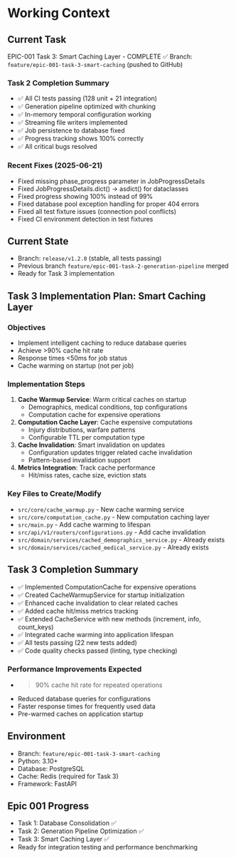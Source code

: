 # Working Context

## Current Task
EPIC-001 Task 3: Smart Caching Layer - COMPLETE ✅
Branch: `feature/epic-001-task-3-smart-caching` (pushed to GitHub)

### Task 2 Completion Summary
- ✅ All CI tests passing (128 unit + 21 integration)
- ✅ Generation pipeline optimized with chunking
- ✅ In-memory temporal configuration working
- ✅ Streaming file writers implemented
- ✅ Job persistence to database fixed
- ✅ Progress tracking shows 100% correctly
- ✅ All critical bugs resolved

### Recent Fixes (2025-06-21)
- Fixed missing phase_progress parameter in JobProgressDetails
- Fixed JobProgressDetails.dict() → asdict() for dataclasses
- Fixed progress showing 100% instead of 99%
- Fixed database pool exception handling for proper 404 errors
- Fixed all test fixture issues (connection pool conflicts)
- Fixed CI environment detection in test fixtures

## Current State
- Branch: `release/v1.2.0` (stable, all tests passing)
- Previous branch `feature/epic-001-task-2-generation-pipeline` merged
- Ready for Task 3 implementation

## Task 3 Implementation Plan: Smart Caching Layer

### Objectives
- Implement intelligent caching to reduce database queries
- Achieve >90% cache hit rate
- Response times <50ms for job status
- Cache warming on startup (not per job)

### Implementation Steps
1. **Cache Warmup Service**: Warm critical caches on startup
   - Demographics, medical conditions, top configurations
   - Computation cache for expensive operations
2. **Computation Cache Layer**: Cache expensive computations
   - Injury distributions, warfare patterns
   - Configurable TTL per computation type
3. **Cache Invalidation**: Smart invalidation on updates
   - Configuration updates trigger related cache invalidation
   - Pattern-based invalidation support
4. **Metrics Integration**: Track cache performance
   - Hit/miss rates, cache size, eviction stats

### Key Files to Create/Modify
- `src/core/cache_warmup.py` - New cache warming service
- `src/core/computation_cache.py` - New computation caching layer
- `src/main.py` - Add cache warming to lifespan
- `src/api/v1/routers/configurations.py` - Add cache invalidation
- `src/domain/services/cached_demographics_service.py` - Already exists
- `src/domain/services/cached_medical_service.py` - Already exists

## Task 3 Completion Summary
- ✅ Implemented ComputationCache for expensive operations
- ✅ Created CacheWarmupService for startup initialization
- ✅ Enhanced cache invalidation to clear related caches
- ✅ Added cache hit/miss metrics tracking
- ✅ Extended CacheService with new methods (increment, info, count_keys)
- ✅ Integrated cache warming into application lifespan
- ✅ All tests passing (22 new tests added)
- ✅ Code quality checks passed (linting, type checking)

### Performance Improvements Expected
- >90% cache hit rate for repeated operations
- Reduced database queries for configurations
- Faster response times for frequently used data
- Pre-warmed caches on application startup

## Environment
- Branch: `feature/epic-001-task-3-smart-caching`
- Python: 3.10+
- Database: PostgreSQL
- Cache: Redis (required for Task 3)
- Framework: FastAPI

## Epic 001 Progress
- Task 1: Database Consolidation ✅
- Task 2: Generation Pipeline Optimization ✅
- Task 3: Smart Caching Layer ✅
- Ready for integration testing and performance benchmarking